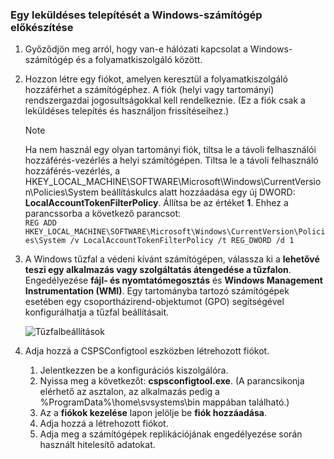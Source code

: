 ### <a name="prepare-for-a-push-installation-on-a-windows-computer"></a>Egy leküldéses telepítését a Windows-számítógép előkészítése

1. Győződjön meg arról, hogy van-e hálózati kapcsolat a Windows-számítógép és a folyamatkiszolgáló között.
2. Hozzon létre egy fiókot, amelyen keresztül a folyamatkiszolgáló hozzáférhet a számítógéphez. A fiók (helyi vagy tartományi) rendszergazdai jogosultságokkal kell rendelkeznie. (Ez a fiók csak a leküldéses telepítés és használjon frissítéseihez.)

   > [!NOTE]
   > Ha nem használ egy olyan tartományi fiók, tiltsa le a távoli felhasználói hozzáférés-vezérlés a helyi számítógépen. Tiltsa le a távoli felhasználó hozzáférés-vezérlés, a HKEY_LOCAL_MACHINE\SOFTWARE\Microsoft\Windows\CurrentVersion\Policies\System beállításkulcs alatt hozzáadása egy új DWORD: **LocalAccountTokenFilterPolicy**. Állítsa be az értéket **1**. Ehhez a parancssorba a következő parancsot:  
   `REG ADD HKEY_LOCAL_MACHINE\SOFTWARE\Microsoft\Windows\CurrentVersion\Policies\System /v LocalAccountTokenFilterPolicy /t REG_DWORD /d 1`
   >
   >
2. A Windows tűzfal a védeni kívánt számítógépen, válassza ki a **lehetővé teszi egy alkalmazás vagy szolgáltatás átengedése a tűzfalon**. Engedélyezése **fájl- és nyomtatómegosztás** és **Windows Management Instrumentation (WMI)**. Egy tartományba tartozó számítógépek esetében egy csoportházirend-objektumot (GPO) segítségével konfigurálhatja a tűzfal beállításait.

   ![Tűzfalbeállítások](./media/site-recovery-prepare-push-install-mob-svc-win/mobility1.png)

3. Adja hozzá a CSPSConfigtool eszközben létrehozott fiókot.
    1.  Jelentkezzen be a konfigurációs kiszolgálóra.
    2.  Nyissa meg a következőt: **cspsconfigtool.exe**. (A parancsikonja elérhető az asztalon, az alkalmazás pedig a %ProgramData%\home\svsystems\bin mappában található.)
    3.  Az a **fiókok kezelése** lapon jelölje be **fiók hozzáadása**.
    4.  Adja hozzá a létrehozott fiókot.
    5.  Adja meg a számítógépek replikációjának engedélyezése során használt hitelesítő adatokat.
